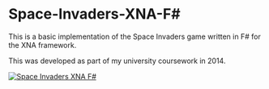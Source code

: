 # Space-Invaders-XNA-F#
This is a basic implementation of the Space Invaders game written in F# for the XNA framework.

This was developed as part of my university coursework in 2014.


[![Space Invaders XNA F#](https://img.youtube.com/vi/YFpX5jN16js/0.jpg)](https://www.youtube.com/watch?v=YFpX5jN16js "Space Invaders XNA F#")
